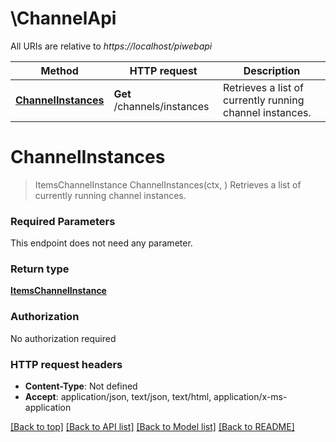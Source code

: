 # \ChannelApi

All URIs are relative to *https://localhost/piwebapi*

Method | HTTP request | Description
------------- | ------------- | -------------
[**ChannelInstances**](ChannelApi.md#ChannelInstances) | **Get** /channels/instances | Retrieves a list of currently running channel instances.


# **ChannelInstances**
> ItemsChannelInstance ChannelInstances(ctx, )
Retrieves a list of currently running channel instances.

### Required Parameters
This endpoint does not need any parameter.

### Return type

[**ItemsChannelInstance**](Items[ChannelInstance].md)

### Authorization

No authorization required

### HTTP request headers

 - **Content-Type**: Not defined
 - **Accept**: application/json, text/json, text/html, application/x-ms-application

[[Back to top]](#) [[Back to API list]](../README.md#documentation-for-api-endpoints) [[Back to Model list]](../README.md#documentation-for-models) [[Back to README]](../README.md)

